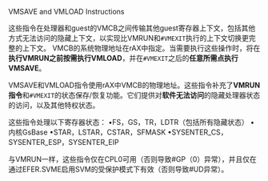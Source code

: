 
VMSAVE and VMLOAD Instructions

这些指令在处理器和guest的VMCB之间传输其他guest寄存器上下文，包括其他方式无法访问的隐藏上下文，以实现比VMRUN和`#VMEXIT`执行的上下文切换更完整的上下文。 VMCB的系统物理地址在rAX中指定。当需要执行这些操作时，将在**执行VMRUN之前按需执行VMLOAD**，并在`#VMEXIT`之后的**任意所需点执行VMSAVE**。

VMSAVE和VMLOAD指令使用rAX中VMCB的物理地址。这些指令补充了**VMRUN指令**和`#VMEXIT`的状态保存/恢复功能。它们提供对**软件无法访问**的隐藏处理器状态的访问，以及其他特权状态。

这些指令处理以下寄存器状态：
•FS，GS，TR，LDTR（包括所有隐藏状态）
•内核GsBase
•STAR，LSTAR，CSTAR，SFMASK
•SYSENTER_CS，SYSENTER_ESP，SYSENTER_EIP

与VMRUN一样，这些指令仅在CPL0可用（否则导致#GP（0）异常），并且仅在通过EFER.SVME启用SVM的受保护模式下有效（否则导致#UD异常）。